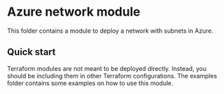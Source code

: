 # Azure network module

This folder contains a module to deploy a network with subnets in Azure.

## Quick start

Terraform modules are not meant to be deployed directly. Instead, you should be including them in other Terraform configurations.
The examples folder contains some examples on how to use this module.
